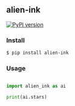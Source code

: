 ## alien-ink

[![PyPI version](https://badge.fury.io/py/alien-ink.svg)](https://badge.fury.io/py/alien-ink)


### Install

```bash
$ pip install alien-ink
```

### Usage

```python

import alien_ink as ai

print(ai.stars)
```
